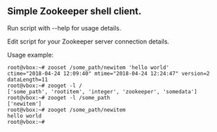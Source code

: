 ## Simple Zookeeper shell client.

Run script with --help for usage details.

Edit script for your Zookeeper server connection details.


Usage example:
```shell
root@vbox:~# zooset /some_path/newitem 'hello world'
ctime="2018-04-24 12:09:40" mtime="2018-04-24 12:24:47" version=2 dataLength=11
root@vbox:~# zooget -l /
['some_path', 'rootitem', 'integer', 'zookeeper', 'somedata']
root@vbox:~# zooget -l /some_path
['newitem']
root@vbox:~# zooget /some_path/newitem
hello world
root@vbox:~#
```
